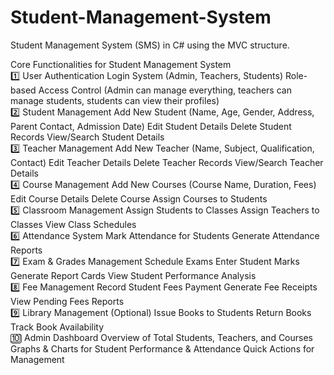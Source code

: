 # Student-Management-System
Student Management System (SMS) in C# using the MVC structure.

Core Functionalities for Student Management System
<Br>
1️⃣ User Authentication
Login System (Admin, Teachers, Students)
Role-based Access Control (Admin can manage everything, teachers can manage students, students can view their profiles)<Br>
2️⃣ Student Management
Add New Student (Name, Age, Gender, Address, Parent Contact, Admission Date)
Edit Student Details
Delete Student Records
View/Search Student Details<Br>
3️⃣ Teacher Management
Add New Teacher (Name, Subject, Qualification, Contact)
Edit Teacher Details
Delete Teacher Records
View/Search Teacher Details<Br>
4️⃣ Course Management
Add New Courses (Course Name, Duration, Fees)
Edit Course Details
Delete Course
Assign Courses to Students<Br>
5️⃣ Classroom Management
Assign Students to Classes
Assign Teachers to Classes
View Class Schedules<Br>
6️⃣ Attendance System
Mark Attendance for Students
Generate Attendance Reports<Br>
7️⃣ Exam & Grades Management
Schedule Exams
Enter Student Marks
Generate Report Cards
View Student Performance Analysis<Br>
8️⃣ Fee Management
Record Student Fees Payment
Generate Fee Receipts
View Pending Fees Reports<Br>
9️⃣ Library Management (Optional)
Issue Books to Students
Return Books
Track Book Availability<Br>
🔟 Admin Dashboard
Overview of Total Students, Teachers, and Courses
Graphs & Charts for Student Performance & Attendance
Quick Actions for Management<Br>
